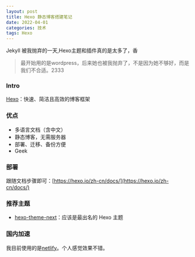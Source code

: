 ```yaml
---
layout: post
title: Hexo 静态博客搭建笔记
date: 2022-04-01
categories: 技术
tags: Hexo
---
```




Jekyll 被我抛弃的一天,Hexo主题和插件真的是太多了，香

> 最开始用的是wordpress，后来她也被我抛弃了，不是因为她不够好，而是我们不合适。2333

### Intro

[Hexo](https://hexo.io/)：快速、简洁且高效的博客框架

### 优点

- 多语言文档（含中文）
- 静态博客，无需服务器
- 部署、迁移、备份方便
- Geek

### 部署

跟随文档步骤即可：[https://hexo.io/zh-cn/docs/](https://hexo.io/zh-cn/docs/)

### 推荐主题

- [hexo-theme-next](https://github.com/theme-next/hexo-theme-next)：应该是最出名的 Hexo 主题

### 国内加速

我目前使用的是[netlify](https://www.netlify.com/)。个人感觉效果不错。


